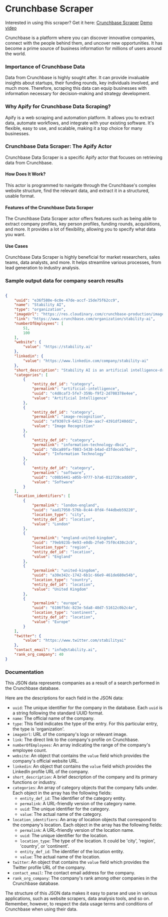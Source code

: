 # Crunchbase Scraper
Interested in using this scraper? Get it here: [Crunchbase Scraper](https://apify.com/curious_coder/crunchbase-scraper)
[Demo video](https://www.youtube.com/watch?v=WHMA9wB-lWY)


Crunchbase is a platform where you can discover innovative companies, connect with the people behind them, and uncover new opportunities. It has become a prime source of business information for millions of users around the world.

### **Importance of Crunchbase Data**

Data from Crunchbase is highly sought after. It can provide invaluable insights about startups, their funding rounds, key individuals involved, and much more. Therefore, scraping this data can equip businesses with information necessary for decision-making and strategy development.

### **Why Apify for Crunchbase Data Scraping?**

Apify is a web scraping and automation platform. It allows you to extract data, automate workflows, and integrate with your existing software. It's flexible, easy to use, and scalable, making it a top choice for many businesses.

### **Crunchbase Data Scraper: The Apify Actor**

Crunchbase Data Scraper is a specific Apify actor that focuses on retrieving data from Crunchbase.

#### **How Does It Work?**

This actor is programmed to navigate through the Crunchbase's complex website structure, find the relevant data, and extract it in a structured, usable format.

#### **Features of the Crunchbase Data Scraper**

The Crunchbase Data Scraper actor offers features such as being able to extract company profiles, key person profiles, funding rounds, acquisitions, and more. It provides a lot of flexibility, allowing you to specify what data you want.

#### **Use Cases**

Crunchbase Data Scraper is highly beneficial for market researchers, sales teams, data analysts, and more. It helps streamline various processes, from lead generation to industry analysis.


### Sample output data for company search results

```json

{
	"uuid": "e36f580e-6c0e-47de-accf-15de75f62cc9",
	"name": "Stability AI",
	"type": "organization",
	"imageUrl": "https://res.cloudinary.com/crunchbase-production/image/upload/c_lpad,h_25,w_25,f_auto,b_white,q_auto:eco,dpr_1/yngvetlwqatjdqwmxg9g",
	"link": "https://www.crunchbase.com/organization/stability-ai",
	"numberOfEmployees": [
		51,
		100
	],
	"website": {
		"value": "https://stability.ai"
	},
	"linkedin": {
		"value": "https://www.linkedin.com/company/stability-ai"
	},
	"short_description": "Stability AI is an artificial intelligence-driven visual art startup that designs and implements open AI tools.",
	"categories": [
		{
			"entity_def_id": "category",
			"permalink": "artificial-intelligence",
			"uuid": "c4d8caf3-5fe7-359b-f9f2-2d708378e4ee",
			"value": "Artificial Intelligence"
		},
		{
			"entity_def_id": "category",
			"permalink": "image-recognition",
			"uuid": "af9307c9-6413-72ae-aac7-4391df240dd2",
			"value": "Image Recognition"
		},
		{
			"entity_def_id": "category",
			"permalink": "information-technology-dbca",
			"uuid": "dbca89fa-f083-5438-b4ad-d3fdeceb78e7",
			"value": "Information Technology"
		},
		{
			"entity_def_id": "category",
			"permalink": "software",
			"uuid": "c08b5441-a05b-9777-b7a6-012728caddd9",
			"value": "Software"
		}
	],
	"location_identifiers": [
		{
			"permalink": "london-england",
			"uuid": "aad17950-576b-8c44-8fd4-f44dbeb59220",
			"location_type": "city",
			"entity_def_id": "location",
			"value": "London"
		},
		{
			"permalink": "england-united-kingdom",
			"uuid": "79eb923b-9e93-e0db-2fe0-75f0c430c2cb",
			"location_type": "region",
			"entity_def_id": "location",
			"value": "England"
		},
		{
			"permalink": "united-kingdom",
			"uuid": "a30e342c-1742-6b1c-66e9-461de680e54b",
			"location_type": "country",
			"entity_def_id": "location",
			"value": "United Kingdom"
		},
		{
			"permalink": "europe",
			"uuid": "6106f5dc-823e-5da8-40d7-51612c0b2c4e",
			"location_type": "continent",
			"entity_def_id": "location",
			"value": "Europe"
		}
	],
	"twitter": {
		"value": "https://www.twitter.com/stabilityai"
	},
	"contact_email": "info@stability.ai",
	"rank_org_company": 40
}

```

### Documentation

This JSON data represents companies as a result of a search performed in the Crunchbase database.

Here are the descriptions for each field in the JSON data:

- `uuid`: The unique identifier for the company in the database. Each `uuid` is a string following the standard UUID format.
- `name`: The official name of the company.
- `type`: This field indicates the type of the entry. For this particular entry, the type is 'organization'.
- `imageUrl`: URL of the company's logo or relevant image.
- `link`: The direct link to the company's profile on Crunchbase.
- `numberOfEmployees`: An array indicating the range of the company's employee count.
- `website`: An object that contains the `value` field which provides the company's official website URL.
- `linkedin`: An object that contains the `value` field which provides the LinkedIn profile URL of the company.
- `short_description`: A brief description of the company and its primary functions or industry.
- `categories`: An array of category objects that the company falls under. Each object in the array has the following fields:
    - `entity_def_id`: The identifier of the category entity.
    - `permalink`: A URL-friendly version of the category name.
    - `uuid`: The unique identifier for the category.
    - `value`: The actual name of the category.
- `location_identifiers`: An array of location objects that correspond to the company's location. Each object in the array has the following fields:
    - `permalink`: A URL-friendly version of the location name.
    - `uuid`: The unique identifier for the location.
    - `location_type`: The type of the location. It could be 'city', 'region', 'country', or 'continent'.
    - `entity_def_id`: The identifier of the location entity.
    - `value`: The actual name of the location.
- `twitter`: An object that contains the `value` field which provides the Twitter profile URL of the company.
- `contact_email`: The contact email address for the company.
- `rank_org_company`: The company's rank among other companies in the Crunchbase database.

The structure of this JSON data makes it easy to parse and use in various applications, such as website scrapers, data analysis tools, and so on. Remember, however, to respect the data usage terms and conditions of Crunchbase when using their data.
